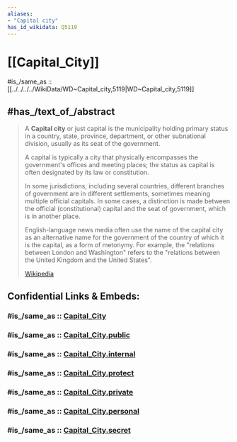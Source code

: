 ```yaml
---
aliases:
- "Capital city"
has_id_wikidata: Q5119
---
```


# [[Capital_City]] 

#is_/same_as :: [[../../../../WikiData/WD~Capital_city,5119|WD~Capital_city,5119]] 

## #has_/text_of_/abstract 

> A **Capital city** or just capital is the municipality holding primary status 
> in a country, state, province, department, or other subnational division, 
> usually as its seat of the government. 
> 
> A capital is typically a city that physically encompasses the government's offices and meeting places; 
> the status as capital is often designated by its law or constitution. 
> 
> In some jurisdictions, including several countries, 
> different branches of government are in different settlements, 
> sometimes meaning multiple official capitals. 
> In some cases, a distinction is made between the official (constitutional) capital 
> and the seat of government, which is in another place. 
>
> English-language news media often use the name of the capital city 
> as an alternative name for the government of the country of which it is the capital, as a form of metonymy. 
> For example, the "relations between London and Washington" 
> refers to the "relations between the United Kingdom and the United States".
>
> [Wikipedia](https://en.wikipedia.org/wiki/Capital%20city) 


## Confidential Links & Embeds: 

### #is_/same_as :: [Capital_City](/_Standards/Earth/Geography/Capital_City.md) 

### #is_/same_as :: [Capital_City.public](/_public/Earth/Geography/Capital_City.public.md) 

### #is_/same_as :: [Capital_City.internal](/_internal/Earth/Geography/Capital_City.internal.md) 

### #is_/same_as :: [Capital_City.protect](/_protect/Earth/Geography/Capital_City.protect.md) 

### #is_/same_as :: [Capital_City.private](/_private/Earth/Geography/Capital_City.private.md) 

### #is_/same_as :: [Capital_City.personal](/_personal/Earth/Geography/Capital_City.personal.md) 

### #is_/same_as :: [Capital_City.secret](/_secret/Earth/Geography/Capital_City.secret.md)

